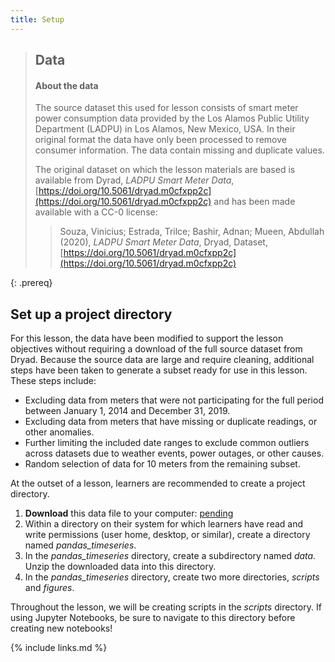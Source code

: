```yaml
---
title: Setup
---
```


> ## Data
>
> #### About the data
>
> The source dataset this used for lesson consists of smart
> meter power consumption data provided by the 
> Los Alamos Public Utility Department (LADPU) in Los Alamos, New Mexico,
> USA. In their original format the data have only been 
> processed to remove consumer information. The data contain
> missing and duplicate values.
>
> The original dataset on which the lesson materials are based
> is available from Dyrad, _LADPU Smart Meter Data_,
> [https://doi.org/10.5061/dryad.m0cfxpp2c](https://doi.org/10.5061/dryad.m0cfxpp2c)
> and has been made available with a CC-0 license:
> 
> > Souza, Vinicius; Estrada, Trilce; Bashir, Adnan; Mueen, Abdullah (2020), 
> > _LADPU Smart Meter Data_, Dryad, Dataset, 
> > [https://doi.org/10.5061/dryad.m0cfxpp2c](https://doi.org/10.5061/dryad.m0cfxpp2c)
>
{: .prereq}

## Set up a project directory

For this lesson, the data have been modified to support the lesson objectives
without requiring a download of the full source dataset from Dryad. Because the source
data are large and require cleaning, additional steps have been taken to generate
a subset ready for use in this lesson. These steps include:

- Excluding data from meters that were not participating for the full period 
between January 1, 2014 and December 31, 2019.
- Excluding data from meters that have missing or duplicate readings, or other
anomalies.
- Further limiting the included date ranges to exclude common outliers across 
datasets due to weather events, power outages, or other causes.
- Random selection of data for 10 meters from the remaining subset.

At the outset of a lesson, learners are recommended to create a project directory.

1. **Download** this data file to your computer: [pending]()
1. Within a directory on their system for which learners have read and write 
permissions (user home, desktop, or similar), create a directory named
*pandas_timeseries*.
1. In the *pandas_timeseries* directory, create a subdirectory named
*data.* Unzip the downloaded data into this directory.
1. In the *pandas_timeseries* directory, create two more directories,
*scripts* and *figures*.

Throughout the lesson, we will be creating scripts in the *scripts* directory.
If using Jupyter Notebooks, be sure to navigate to this directory before
creating new notebooks!

{% include links.md %}
